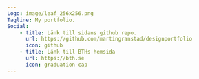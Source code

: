 ```yaml
---
Logo: image/leaf_256x256.png
Tagline: My portfolio.
Social:
    - title: Länk till sidans github repo.
      url: https://github.com/martingranstad/designportfolio
      icon: github
    - title: Länk till BTHs hemsida
      url: https://bth.se
      icon: graduation-cap
---
```

